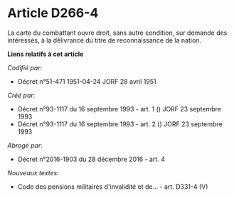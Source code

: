 # Article D266-4

La carte du combattant ouvre droit, sans autre condition, sur demande des intéressés, à la délivrance du titre de
reconnaissance de la nation.

**Liens relatifs à cet article**

_Codifié par_:

  - Décret n°51-471 1951-04-24 JORF 28 avril 1951

_Créé par_:

  - Décret n°93-1117 du 16 septembre 1993 - art. 1 () JORF 23 septembre 1993
  - Décret n°93-1117 du 16 septembre 1993 - art. 2 () JORF 23 septembre 1993

_Abrogé par_:

  - Décret n°2016-1903 du 28 décembre 2016 - art. 4

_Nouveaux textes_:

  - Code des pensions militaires d'invalidité et de... - art. D331-4 (V)
